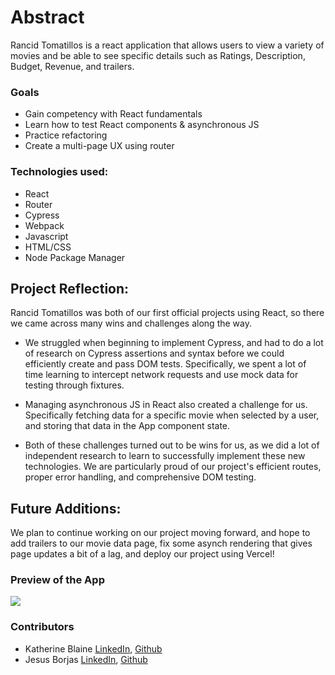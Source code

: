 # Abstract 
Rancid Tomatillos is a react application that allows users to view a variety of movies and be able to see specific details such as Ratings, Description, Budget, Revenue, and trailers.

### Goals 
- Gain competency with React fundamentals
- Learn how to test React components & asynchronous JS
- Practice refactoring
- Create a multi-page UX using router

### Technologies used: 
 - React
 - Router
 - Cypress 
 - Webpack
 - Javascript 
 - HTML/CSS
 - Node Package Manager

## Project Reflection:
Rancid Tomatillos was both of our first official projects using React, so there we came across many wins and challenges along the way. 

- We struggled when beginning to implement Cypress, and had to do a lot of research on Cypress assertions and syntax before we could efficiently create and pass DOM tests. Specifically, we spent a lot of time learning to intercept network requests and use mock data for testing through fixtures.

- Managing asynchronous JS in React also created a challenge for us. Specifically fetching data for a specific movie when selected by a user, and storing that data in the App component state.

- Both of these challenges turned out to be wins for us, as we did a lot of independent research to learn to successfully implement these new technologies. We are particularly proud of our project's efficient routes, proper error handling, and comprehensive DOM testing.

## Future Additions:
We plan to continue working on our project moving forward, and hope to add trailers to our movie data page, fix some asynch rendering that gives page updates a bit of a lag, and deploy our project using Vercel!

### Preview of the App
![](https://media.giphy.com/media/v1.Y2lkPTc5MGI3NjExODZkODJhOThmZjhiNmQ3NTJmZDE2MTcxYzU1ZTczYzEyNDI4Mzg2YiZjdD1n/EVeWiIHGehm0CBIIMS/giphy.gif)

### Contributors 
- Katherine Blaine [LinkedIn](https://www.linkedin.com/in/katherinekblaine/), [Github](https://github.com/KatherineBlaine)<br>
- Jesus Borjas [LinkedIn](https://www.linkedin.com/in/jesus-borjas-6589b920a/), [Github](https://github.com/jesusborjas006)<br>
